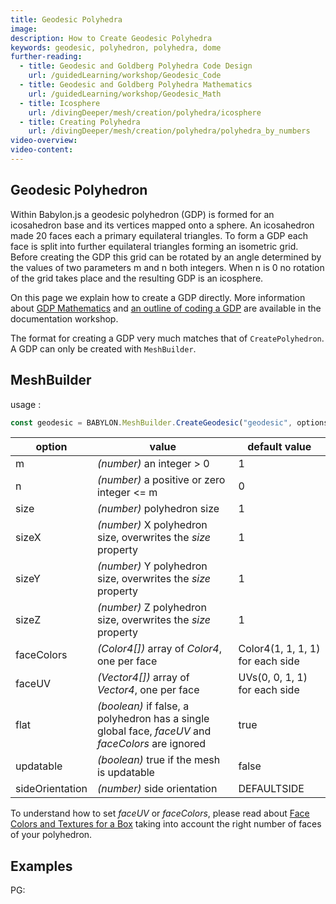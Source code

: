 ```yaml
---
title: Geodesic Polyhedra
image:
description: How to Create Geodesic Polyhedra
keywords: geodesic, polyhedron, polyhedra, dome
further-reading:
  - title: Geodesic and Goldberg Polyhedra Code Design
    url: /guidedLearning/workshop/Geodesic_Code
  - title: Geodesic and Goldberg Polyhedra Mathematics
    url: /guidedLearning/workshop/Geodesic_Math
  - title: Icosphere
    url: /divingDeeper/mesh/creation/polyhedra/icosphere
  - title: Creating Polyhedra
    url: /divingDeeper/mesh/creation/polyhedra/polyhedra_by_numbers
video-overview:
video-content:
---
```


## Geodesic Polyhedron

Within Babylon.js a geodesic polyhedron (GDP) is formed for an icosahedron base and its vertices mapped onto a sphere. An icosahedron made 20 faces each a primary equilateral triangles. To form a GDP each face is split into further equilateral triangles forming an isometric grid. Before creating the GDP this grid can be rotated by an angle determined by the values of two parameters m and n both integers. When n is 0 no rotation of the grid takes place and the resulting GDP is an icosphere.

On this page we explain how to create a GDP directly. More information about [GDP Mathematics](/guidedLearning/workshop/Geodesic_Math) and [an outline of coding a GDP](/guidedLearning/workshop/Geodesic_Code) are available in the documentation workshop.

The format for creating a GDP very much matches that of `CreatePolyhedron`. A GDP can only be created with `MeshBuilder`.

## MeshBuilder

usage :

```javascript
const geodesic = BABYLON.MeshBuilder.CreateGeodesic("geodesic", options, scene); //scene is optional and defaults to the current scene
```

| option          | value                                                                                              | default value                    |
| --------------- | -------------------------------------------------------------------------------------------------- | -------------------------------- |
| m               | _(number)_ an integer > 0                                                                          | 1                                |
| n               | _(number)_ a positive or zero integer &lt;= m                                                      | 0                                |
| size            | _(number)_ polyhedron size                                                                         | 1                                |
| sizeX           | _(number)_ X polyhedron size, overwrites the _size_ property                                       | 1                                |
| sizeY           | _(number)_ Y polyhedron size, overwrites the _size_ property                                       | 1                                |
| sizeZ           | _(number)_ Z polyhedron size, overwrites the _size_ property                                       | 1                                |
| faceColors      | _(Color4[])_ array of _Color4_, one per face                                                       | Color4(1, 1, 1, 1) for each side |
| faceUV          | _(Vector4[])_ array of _Vector4_, one per face                                                     | UVs(0, 0, 1, 1) for each side    |
| flat            | _(boolean)_ if false, a polyhedron has a single global face, _faceUV_ and _faceColors_ are ignored | true                             |
| updatable       | _(boolean)_ true if the mesh is updatable                                                          | false                            |
| sideOrientation | _(number)_ side orientation                                                                        | DEFAULTSIDE                      |

To understand how to set _faceUV_ or _faceColors_, please read about [Face Colors and Textures for a Box](/divingDeeper/materials/using/texturePerBoxFace) taking into account the right number of faces of your polyhedron.

## Examples

PG: <Playground id="#I8IENW" title="Geodesic Polyhedron" description="Vary shape with m and n"/>
